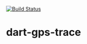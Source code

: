 [![Build Status](https://drone.io/github.com/GeReinhart/dart-gps-trace/status.png)](https://drone.io/github.com/GeReinhart/dart-gps-trace/latest)

dart-gps-trace
==============
